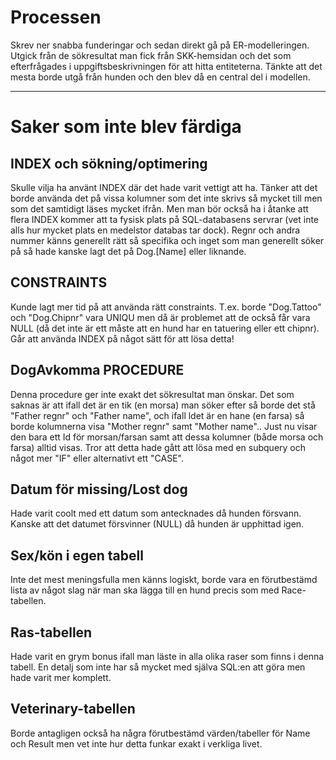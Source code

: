 # Processen
Skrev ner snabba funderingar och sedan direkt gå på ER-modelleringen.
Utgick från de sökresultat man fick från SKK-hemsidan och det som efterfrågades i uppgiftsbeskrivningen för att hitta entiteterna.
Tänkte att det mesta borde utgå från hunden och den blev då en central del i modellen.

---
# Saker som inte blev färdiga

## INDEX och sökning/optimering
Skulle vilja ha använt INDEX där det hade varit vettigt att ha. Tänker att det borde använda det på vissa kolumner som det inte skrivs så mycket till men som det samtidigt läses mycket ifrån. Men man bör också ha i åtanke att flera INDEX kommer att ta fysisk plats på SQL-databasens servrar (vet inte alls hur mycket plats en medelstor databas tar dock).
Regnr och andra nummer känns generellt rätt så specifika och inget som man generellt söker på så hade kanske lagt det på Dog.[Name] eller liknande.

## CONSTRAINTS
Kunde lagt mer tid på att använda rätt constraints. T.ex. borde "Dog.Tattoo" och "Dog.Chipnr" vara UNIQU men då är problemet att de också får vara NULL (då det inte är ett måste att en hund har en tatuering eller ett chipnr).
Går att använda INDEX på något sätt för att lösa detta!

## DogAvkomma PROCEDURE
Denna procedure ger inte exakt det sökresultat man önskar. Det som saknas är att ifall det är en tik (en morsa) man söker efter så borde det stå "Father regnr" och "Father name", och ifall ldet är en hane (en farsa) så borde kolumnerna visa "Mother regnr" samt "Mother name".. Just nu visar den bara ett Id för morsan/farsan samt att dessa kolumner (både morsa och farsa) alltid visas.
Tror att detta hade gått att lösa med en subquery och något mer "IF" eller alternativt ett "CASE".

## Datum för missing/Lost dog
Hade varit coolt med ett datum som antecknades då hunden försvann. Kanske att det datumet försvinner (NULL) då hunden är upphittad igen.

## Sex/kön i egen tabell
Inte det mest meningsfulla men känns logiskt, borde vara en förutbestämd lista av något slag när man ska lägga till en hund precis som med Race-tabellen.

## Ras-tabellen
Hade varit en grym bonus ifall man läste in alla olika raser som finns i denna tabell. En detalj som inte har så mycket med själva SQL:en att göra men hade varit mer komplett.

## Veterinary-tabellen
Borde antagligen också ha några förutbestämd värden/tabeller för Name och Result men vet inte hur detta funkar exakt i verkliga livet.
